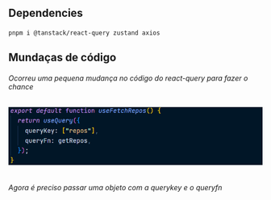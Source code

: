 ## Dependencies

```
pnpm i @tanstack/react-query zustand axios
```

## Mundaças de código

<h6>
 Ocorreu uma pequena mudança no código do react-query para fazer o chance
<h6>
<img src="/public/images/Screenshot 2023-12-12 130332.png">
<h6>
 Agora é preciso passar uma objeto com a querykey e o queryfn
<h6>